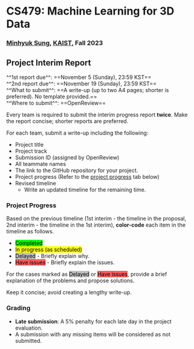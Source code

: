 # CS479: Machine Learning for 3D Data

<h3><b>
<a href="http://mhsung.github.io/" target="_blank">Minhyuk Sung</a>, <a href="https://www.kaist.ac.kr/" target="_blank">KAIST</a>, Fall 2023
</b></h3>

## Project Interim Report

^^1st report due^^: ==November 5 (Sunday), 23:59 KST==  
^^2nd report due^^: ==November 19 (Sunday), 23:59 KST==  
^^What to submit^^: ==A write-up (up to two A4 pages; shorter is preferred). No template provided.==  
^^Where to submit^^: ==OpenReview==  

Every team is required to submit the interim progress report **twice**. Make the report concise; shorter reports are preferred.

For each team, submit a write-up including the following:

- Project title
- Project track
- Submission ID (assigned by OpenReview)
- All teammate names
- The link to the GitHub repository for your project.
- Project progress (Refer to the [project progress](#project-progress) tab below)
- Revised timeline
    - Write an updated timeline for the remaining time.

### Project Progress

Based on the previous timeline (1st interim - the timeline in the proposal, 2nd interim - the timeline in the 1st interim), **color-code** each item in the timeline as follows.

- <mark style="background-color: #00FF00">Completed</mark>  
- <mark style="background-color: #FFFF00">In progress (as scheduled)</mark>  
- <mark style="background-color: #C0C0C0">Delayed</mark> - Briefly explain why.
- <mark style="background-color: #FF5C5C">Have issues</mark> - Briefly explain the issues. 

For the cases marked as <mark style="background-color: #C0C0C0">Delayed</mark> or <mark style="background-color: #FF5C5C">Have issues</mark>, provide a brief explanation of the problems and propose solutions.

Keep it concise; avoid creating a lengthy write-up.

### Grading
- **Late submission**: A 5% penalty for each late day in the project evaluation.
- A submission with any missing items will be considered as not submitted.

<br />

